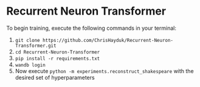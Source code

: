 # Recurrent Neuron Transformer

To begin training, execute the following commands in your terminal:
1. `git clone https://github.com/ChrisHayduk/Recurrent-Neuron-Transformer.git`
2. `cd Recurrent-Neuron-Transformer`
3. `pip install -r requirements.txt`
4. `wandb login`
5. Now execute `python -m experiments.reconstruct_shakespeare` with the desired set of hyperparameters